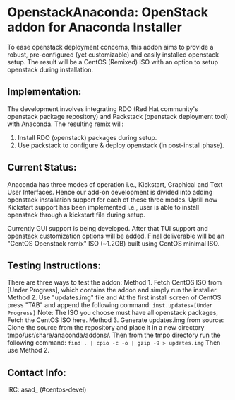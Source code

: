 # OpenstackAnaconda: OpenStack addon for Anaconda Installer

To ease openstack deployment concerns, this addon aims to provide a robust, pre-configured (yet customizable) and easily installed openstack setup. The result will be a CentOS (Remixed) ISO
with an option to setup openstack during installation. 

## Implementation:

The development involves integrating RDO (Red Hat community's openstack package repository) and Packstack (openstack deployment tool) with Anaconda. The resulting remix will:

1. Install RDO (openstack) packages during setup.
2. Use packstack to configure & deploy openstack (in post-install phase).

## Current Status:

Anaconda has three modes of operation i.e., Kickstart, Graphical and Text User Interfaces. Hence our add-on development is divided into adding openstack installation support for each of these three modes. 
Uptill now Kickstart support has been implemented i.e., user is able to install openstack through a kickstart file during setup.

Currently GUI support is being developed. After that TUI support and openstack customization options will be added.
Final deliverable will be an "CentOS Openstack remix" ISO (~1.2GB) built using CentOS minimal ISO.

## Testing Instructions:
There are three ways to test the addon:
Method 1. Fetch CentOS ISO from [Under Progress], which contains the addon and simply run the installer.
Method 2. Use "updates.img" file and At the first install screen of CentOS press "TAB" and append the following command: `inst.updates=[Under Progress]`
Note: The ISO you choose must have all openstack packages, Fetch the CentOS ISO here.
Method 3. Generate updates.img from source: Clone the source from the repository and place it in a new directory tmpo/usr/share/anaconda/addons/. Then from the tmpo directory run the following command:
`find . | cpio -c -o | gzip -9 > updates.img`
Then use Method 2.
 
## Contact Info:
IRC: asad_ (#centos-devel)

 

 
